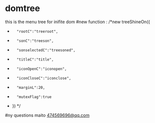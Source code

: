 # domtree
this is the menu tree for inifite dom
#new function :
/*new treeShineOn({
*		"rootC":"treeroot",
*		"sonC":"treeson",
*		"sonselectedC":"treesoned",
*		"titleC":"title",
*		"iconOpenC":"iconopen",
*		"iconCloseC":"iconclose",
*		"marginL":20,
*		"mutexFlag":true
*	})
*/

#ny questions maito 474569696@qq.com
